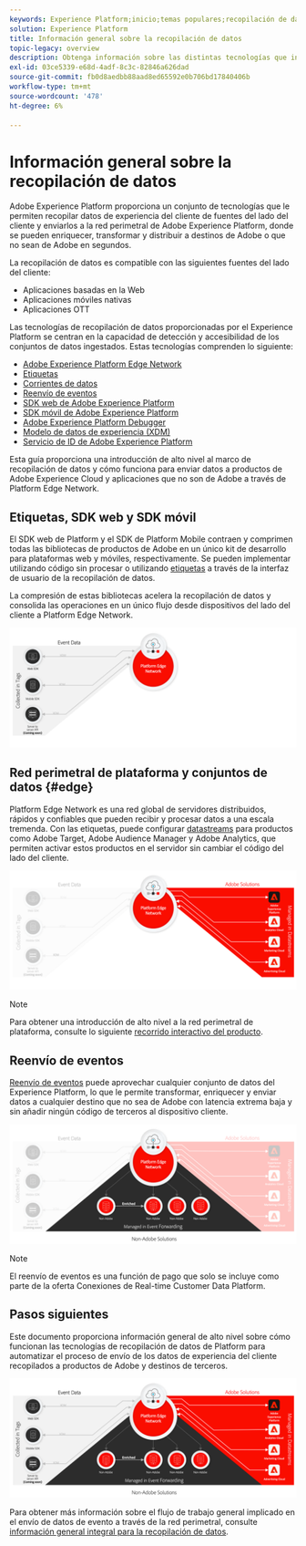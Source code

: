 ```yaml
---
keywords: Experience Platform;inicio;temas populares;recopilación de datos;launch;sdk web
solution: Experience Platform
title: Información general sobre la recopilación de datos
topic-legacy: overview
description: Obtenga información sobre las distintas tecnologías que intervienen en la recopilación de datos sobre las experiencias de los clientes en Adobe Experience Platform.
exl-id: 03ce5339-e68d-4adf-8c3c-82846a626dad
source-git-commit: fb0d8aedbb88aad8ed65592e0b706bd17840406b
workflow-type: tm+mt
source-wordcount: '478'
ht-degree: 6%

---
```


# Información general sobre la recopilación de datos

Adobe Experience Platform proporciona un conjunto de tecnologías que le permiten recopilar datos de experiencia del cliente de fuentes del lado del cliente y enviarlos a la red perimetral de Adobe Experience Platform, donde se pueden enriquecer, transformar y distribuir a destinos de Adobe o que no sean de Adobe en segundos.

La recopilación de datos es compatible con las siguientes fuentes del lado del cliente:

* Aplicaciones basadas en la Web
* Aplicaciones móviles nativas
* Aplicaciones OTT

Las tecnologías de recopilación de datos proporcionadas por el Experience Platform se centran en la capacidad de detección y accesibilidad de los conjuntos de datos ingestados. Estas tecnologías comprenden lo siguiente:

* [Adobe Experience Platform Edge Network](https://experienceleague.adobe.com/docs/web-sdk-learn/tutorials/introduction-to-web-sdk-and-edge-network.html)
* [Etiquetas](../tags/home.md)
* [Corrientes de datos](../edge/datastreams/overview.md)
* [Reenvío de eventos](../tags/ui/event-forwarding/overview.md)
* [SDK web de Adobe Experience Platform](../edge/home.md)
* [SDK móvil de Adobe Experience Platform](https://aep-sdks.gitbook.io/docs/)
* [Adobe Experience Platform Debugger](https://chrome.google.com/webstore/detail/adobe-experience-platform/bfnnokhpnncpkdmbokanobigaccjkpob?hl=en)
* [Modelo de datos de experiencia (XDM)](../xdm/home.md)
* [Servicio de ID de Adobe Experience Platform](../identity-service/home.md)

Esta guía proporciona una introducción de alto nivel al marco de recopilación de datos y cómo funciona para enviar datos a productos de Adobe Experience Cloud y aplicaciones que no son de Adobe a través de Platform Edge Network.

## Etiquetas, SDK web y SDK móvil

El SDK web de Platform y el SDK de Platform Mobile contraen y comprimen todas las bibliotecas de productos de Adobe en un único kit de desarrollo para plataformas web y móviles, respectivamente. Se pueden implementar utilizando código sin procesar o utilizando [etiquetas](../tags/home.md) a través de la interfaz de usuario de la recopilación de datos.

La compresión de estas bibliotecas acelera la recopilación de datos y consolida las operaciones en un único flujo desde dispositivos del lado del cliente a Platform Edge Network.

![Etiquetas, SDK web, SDK móvil](./images/home/tags-sdks.png)

## Red perimetral de plataforma y conjuntos de datos {#edge}

Platform Edge Network es una red global de servidores distribuidos, rápidos y confiables que pueden recibir y procesar datos a una escala tremenda. Con las etiquetas, puede configurar [datastreams](../edge/datastreams/overview.md) para productos como Adobe Target, Adobe Audience Manager y Adobe Analytics, que permiten activar estos productos en el servidor sin cambiar el código del lado del cliente.

![Datastreams y soluciones de Adobe](./images/home/adobe-solutions.png)

>[!NOTE]
>
>Para obtener una introducción de alto nivel a la red perimetral de plataforma, consulte lo siguiente [recorrido interactivo del producto](https://adobe-ideacloud.forgedx.com/adobe-adobe-edge-collection/adobe-experience-edge/public/mx?SUID=hgb1a48ICSCpbM6MzBYHbxnsh9DgjUy1).

## Reenvío de eventos

[Reenvío de eventos](../tags/ui/event-forwarding/overview.md) puede aprovechar cualquier conjunto de datos del Experience Platform, lo que le permite transformar, enriquecer y enviar datos a cualquier destino que no sea de Adobe con latencia extrema baja y sin añadir ningún código de terceros al dispositivo cliente.

![Reenvío de eventos](./images/home/event-forwarding.png)

>[!NOTE]
>
>El reenvío de eventos es una función de pago que solo se incluye como parte de la oferta Conexiones de Real-time Customer Data Platform.

## Pasos siguientes

Este documento proporciona información general de alto nivel sobre cómo funcionan las tecnologías de recopilación de datos de Platform para automatizar el proceso de envío de los datos de experiencia del cliente recopilados a productos de Adobe y destinos de terceros.

![Marco de recopilación de datos](./images/home/collection.png)

Para obtener más información sobre el flujo de trabajo general implicado en el envío de datos de evento a través de la red perimetral, consulte [información general integral para la recopilación de datos](./e2e.md).
